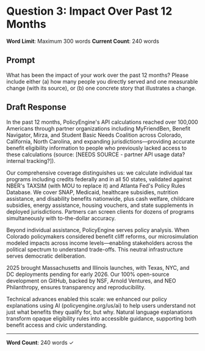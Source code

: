 # Question 3: Impact Over Past 12 Months

**Word Limit**: Maximum 300 words
**Current Count**: 240 words

## Prompt
What has been the impact of your work over the past 12 months? Please include either (a) how many people you directly served and one measurable change (with its source), or (b) one concrete story that illustrates a change.

## Draft Response

In the past 12 months, PolicyEngine's API calculations reached over 100,000 Americans through partner organizations including MyFriendBen, Benefit Navigator, Mirza, and Student Basic Needs Coalition across Colorado, California, North Carolina, and expanding jurisdictions—providing accurate benefit eligibility information to people who previously lacked access to these calculations (source: [NEEDS SOURCE - partner API usage data? internal tracking?]).

Our comprehensive coverage distinguishes us: we calculate individual tax programs including credits federally and in all 50 states, validated against NBER's TAXSIM (with MOU to replace it) and Atlanta Fed's Policy Rules Database. We cover SNAP, Medicaid, healthcare subsidies, nutrition assistance, and disability benefits nationwide, plus cash welfare, childcare subsidies, energy assistance, housing vouchers, and state supplements in deployed jurisdictions. Partners can screen clients for dozens of programs simultaneously with to-the-dollar accuracy.

Beyond individual assistance, PolicyEngine serves policy analysis. When Colorado policymakers considered benefit cliff reforms, our microsimulation modeled impacts across income levels—enabling stakeholders across the political spectrum to understand trade-offs. This neutral infrastructure serves democratic deliberation.

2025 brought Massachusetts and Illinois launches, with Texas, NYC, and DC deployments pending for early 2026. Our 100% open-source development on GitHub, backed by NSF, Arnold Ventures, and NEO Philanthropy, ensures transparency and reproducibility.

Technical advances enabled this scale: we enhanced our policy explanations using AI (policyengine.org/us/ai) to help users understand not just what benefits they qualify for, but why. Natural language explanations transform opaque eligibility rules into accessible guidance, supporting both benefit access and civic understanding.

---

**Word Count**: 240 words ✓
